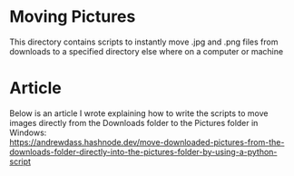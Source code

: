 # Moving Pictures
This directory contains scripts to instantly move .jpg and .png files from downloads to a specified directory else where on a computer or machine

# Article
Below is an article I wrote explaining how to write the scripts to move images directly from the Downloads folder to the Pictures folder in Windows: <br>
https://andrewdass.hashnode.dev/move-downloaded-pictures-from-the-downloads-folder-directly-into-the-pictures-folder-by-using-a-python-script
